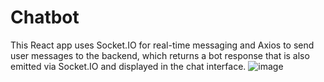 # Chatbot
This React app uses Socket.IO for real-time messaging and Axios to send user messages to the backend, which returns a bot response that is also emitted via Socket.IO and displayed in the chat interface.
![image]("https://github.com/rajsingh1819/simple--chatboat/blob/449343d2036f570bdf0a77262036be72f45c9cbd/Screenshot%202025-01-20%20142130.png")
